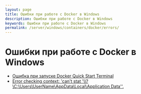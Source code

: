 ```yaml
---
layout: page
title: Ошибки при работе с Docker в Windows
description: Ошибки при работе с Docker в Windows
keywords: Ошибки при работе с Docker в Windows
permalink: /server/windows/containers/docker/errors/
---
```


# Ошибки при работе с Docker в Windows

<ul>
    <li><a href="/server/windows/containers/docker/errors/first-start-error/">Ошибка при запуске Docker Quick Start Terminal</a></li>
    <li><a href="/server/windows/containers/docker/errors/error-checking-context/">Error checking context: 'can't stat '\\?\C:\Users\UserName\AppData\Local\Application Data''.</a></li>
</ul>
